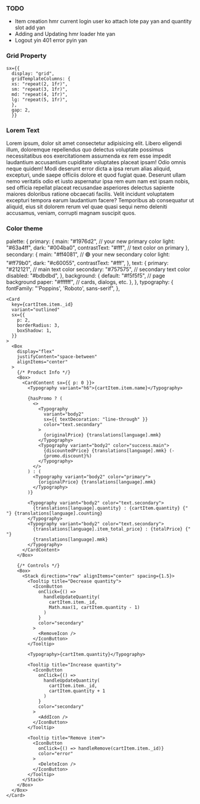 ### TODO

- Item creation hmr current login user ko attach lote pay yan and quantity slot add yan
- Adding and Updating hmr loader hte yan
- Logout yin 401 error pyin yan

### Grid Property

```
sx={{
  display: "grid",
  gridTemplateColumns: {
  xs: "repeat(2, 1fr)",
  sm: "repeat(3, 1fr)",
  md: "repeat(4, 1fr)",
  lg: "repeat(5, 1fr)",
  },
  gap: 2,
  }}

```

### Lorem Text

Lorem ipsum, dolor sit amet consectetur adipisicing elit. Libero eligendi illum, doloremque repellendus quo delectus voluptate possimus necessitatibus eos exercitationem assumenda ex rem esse impedit laudantium accusantium cupiditate voluptates placeat ipsam! Odio omnis neque quidem! Modi deserunt error dicta a ipsa rerum alias aliquid, excepturi, unde saepe officiis dolore et quod fugiat quae. Deserunt ullam nemo veritatis odio et iusto aspernatur ipsa rem eum nam est ipsam nobis, sed officia repellat placeat recusandae asperiores delectus sapiente maiores doloribus ratione obcaecati facilis. Velit incidunt voluptatem excepturi tempora earum laudantium facere? Temporibus ab consequatur ut aliquid, eius sit dolorem rerum vel quae quasi sequi nemo deleniti accusamus, veniam, corrupti magnam suscipit quos.

### Color theme

palette: {
primary: {
main: "#1976d2", // your new primary color
light: "#63a4ff",
dark: "#004ba0",
contrastText: "#fff", // text color on primary
},
secondary: {
main: "#ff4081", // 🟣 your new secondary color
light: "#ff79b0",
dark: "#c60055",
contrastText: "#fff",
},
text: {
primary: "#212121", // main text color
secondary: "#757575", // secondary text color
disabled: "#bdbdbd",
},
background: {
default: "#f5f5f5", // page background
paper: "#ffffff", // cards, dialogs, etc.
},
},
typography: {
fontFamily: "'Poppins', 'Roboto', sans-serif",
},

```
<Card
  key={cartItem.item._id}
  variant="outlined"
  sx={{
    p: 2,
    borderRadius: 3,
    boxShadow: 1,
  }}
>
  <Box
    display="flex"
    justifyContent="space-between"
    alignItems="center"
  >
    {/* Product Info */}
    <Box>
      <CardContent sx={{ p: 0 }}>
        <Typography variant="h6">{cartItem.item.name}</Typography>

        {hasPromo ? (
          <>
            <Typography
              variant="body2"
              sx={{ textDecoration: "line-through" }}
              color="text.secondary"
            >
              {originalPrice} {translations[language].mmk}
            </Typography>
            <Typography variant="body2" color="success.main">
              {discountedPrice} {translations[language].mmk} (-
              {promo.discount}%)
            </Typography>
          </>
        ) : (
          <Typography variant="body2" color="primary">
            {originalPrice} {translations[language].mmk}
          </Typography>
        )}

        <Typography variant="body2" color="text.secondary">
          {translations[language].quantity} : {cartItem.quantity} {" "} {translations[language].counting}
        </Typography>
        <Typography variant="body2" color="text.secondary">
          {translations[language].item_total_price} : {totalPrice} {" "}
          {translations[language].mmk}
        </Typography>
      </CardContent>
    </Box>

    {/* Controls */}
    <Box>
      <Stack direction="row" alignItems="center" spacing={1.5}>
        <Tooltip title="Decrease quantity">
          <IconButton
            onClick={() =>
              handleUpdateQuantity(
                cartItem.item._id,
                Math.max(1, cartItem.quantity - 1)
              )
            }
            color="secondary"
          >
            <RemoveIcon />
          </IconButton>
        </Tooltip>

        <Typography>{cartItem.quantity}</Typography>

        <Tooltip title="Increase quantity">
          <IconButton
            onClick={() =>
              handleUpdateQuantity(
                cartItem.item._id,
                cartItem.quantity + 1
              )
            }
            color="secondary"
          >
            <AddIcon />
          </IconButton>
        </Tooltip>

        <Tooltip title="Remove item">
          <IconButton
            onClick={() => handleRemove(cartItem.item._id)}
            color="error"
          >
            <DeleteIcon />
          </IconButton>
        </Tooltip>
      </Stack>
    </Box>
  </Box>
</Card>
```
